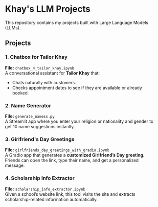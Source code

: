 
# Khay's LLM Projects

This repository contains my projects built with Large Language Models (LLMs).

## Projects

### 1. Chatbox for Tailor Khay
**File:** `chatbox_4_tailor_khay.ipynb`  
A conversational assistant for **Tailor Khay** that:
- Chats naturally with customers.
- Checks appointment dates to see if they are available or already booked.

### 2. Name Generator
**File:** `generate_namess.py`  
A Streamlit app where you enter your religion or nationality and gender to get 10 name suggestions instantly.

### 3. Girlfriend's Day Greetings
**File:** `girlfriends_day_greetings_with_gradio.ipynb`  
A Gradio app that generates a **customized Girlfriend’s Day greeting**. Friends can open the link, type their name, and get a personalized message.

### 4. Scholarship Info Extractor
**File:** `scholarship_info_extractor.ipynb`  
Given a school’s website link, this tool visits the site and extracts scholarship-related information automatically.



